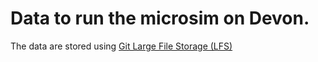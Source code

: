# Data to run the microsim on Devon.

The data are stored using [Git Large File Storage (LFS)](https://git-lfs.github.com/)
